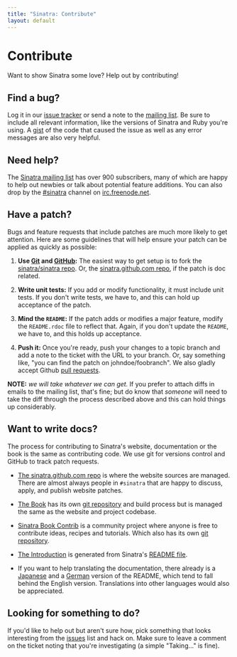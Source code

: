 ```yaml
---
title: "Sinatra: Contribute"
layout: default
---
```


# Contribute

Want to show Sinatra some love? Help out by contributing!

## Find a bug?

Log it in our [issue tracker][ghi] or send a note to
the [mailing list][ml]. Be sure to include all relevant information, like
the versions of Sinatra and Ruby you're using. A [gist](http://gist.github.com/)
of the code that caused the issue as well as any error messages are also very
helpful.

## Need help?

The [Sinatra mailing list][ml] has over 900 subscribers, many of which are happy
to help out newbies or talk about potential feature additions. You can also drop
by the [#sinatra](irc://chat.freenode.net/#sinatra) channel on
[irc.freenode.net](http://freenode.net).

## Have a patch?

Bugs and feature requests that include patches are much more likely to
get attention. Here are some guidelines that will help ensure your patch
can be applied as quickly as possible:

1. **Use [Git](http://git-scm.com) and [GitHub](http://github.com):**
   The easiest way to get setup is to fork the
   [sinatra/sinatra repo](http://github.com/sinatra/sinatra/).
   Or, the [sinatra.github.com repo](http://github.com/sinatra/sinatra.github.com/),
   if the patch is doc related.

2. **Write unit tests:** If you add or modify functionality, it must
   include unit tests. If you don't write tests, we have to, and this
   can hold up acceptance of the patch.

3. **Mind the `README`:** If the patch adds or modifies a major feature,
   modify the `README.rdoc` file to reflect that. Again, if you don't
   update the `README`, we have to, and this holds up acceptance.

4. **Push it:** Once you're ready, push your changes to a topic branch
   and add a note to the ticket with the URL to your branch. Or, say
   something like, "you can find the patch on johndoe/foobranch". We also
   gladly accept Github [pull requests](http://help.github.com/pull-requests/).

__NOTE:__ _we will take whatever we can get._ If you prefer to
attach diffs in emails to the mailing list, that's fine; but do know
that _someone_ will need to take the diff through the process described
above and this can hold things up considerably.

## Want to write docs?

The process for contributing to Sinatra's website, documentation or the book
is the same as contributing code. We use git for versions control and
GitHub to track patch requests.

* [The sinatra.github.com repo](http://github.com/sinatra/sinatra.github.com/)
  is where the website sources are managed. There are almost always people in
  `#sinatra` that are happy to discuss, apply, and publish website patches.

* [The Book](http://sinatra-book.gittr.com/) has its own [git
  repository](http://github.com/sinatra/sinatra-book/) and build process but is
  managed the same as the website and project codebase.

* [Sinatra Book Contrib](http://sinatra-book-contrib.com/) is a community
  project where anyone is free to contribute ideas, recipes and tutorials. Which
  also has its own [git
  repository](http://github.com/sinatra/sinatra-book-contrib).

* [The Introduction](intro.html) is generated from Sinatra's
  [README file](http://github.com/sinatra/sinatra/blob/master/README.rdoc).

* If you want to help translating the documentation, there already is a
  [Japanese](http://github.com/sinatra/sinatra/blob/master/README.jp.rdoc)
  and a [German](http://github.com/sinatra/sinatra/blob/master/README.de.rdoc)
  version of the README, which tend to fall behind the English
  version.  Translations into other languages would also be appreciated.

## Looking for something to do?

If you'd like to help out but aren't sure how, pick something that looks
interesting from the [issues][ghi] list and hack on. Make sure to leave a
comment on the ticket noting that you're investigating (a simple "Taking..."
is fine).

[ghi]: http://github.com/sinatra/sinatra/issues
[ml]: http://groups.google.com/group/sinatrarb/topics "Sinatra Mailing List"
